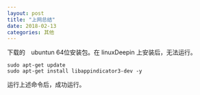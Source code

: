 ```yaml
---
layout: post
title: "上网总结"
date: 2018-02-13
categories: 其他
---
```



下载的　ubuntun 64位安装包。在 linuxDeepin 上安装后，无法运行。

```shell
sudo apt-get update
sudo apt-get install libappindicator3-dev -y
```
运行上述命令后，成功运行。
